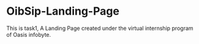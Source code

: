 # OibSip-Landing-Page
This is task1, A Landing Page created under the virtual internship program of  Oasis infobyte.
